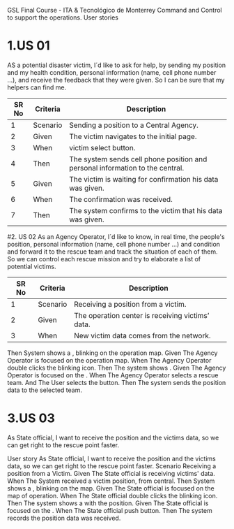 GSL Final Course - ITA & Tecnológico de Monterrey
Command and Control to support the operations.
User stories 

# 1.US 01
AS a potential disaster victim,  I´d like to ask for help, by sending my position and my health condition, personal information (name, cell phone number …), and receive the feedback that they were given.   So I can be sure that my helpers can find me.

| SR No | Criteria                                                                                                                                           | Description                                                      |
| ----- | ------------------------------------------------------------------------------------------------------------------------------------------------- | ----------------------------------------------------------- |
| 1     | Scenario                                   | Sending a position to a Central Agency.                 |
| 2     | Given                                          | The victim navigates to the initial page.                 |
| 3     | When                                                  | victim select <report position> button.                     |
| 4     | Then                                                             | The system sends cell phone position and personal information to the central.                     |
| 5     | Given                                                | The victim is waiting for confirmation his data was given.                     |
| 6     | When                                                   | The confirmation was received.                    |
| 7     | Then                    | The system confirms to the victim that his data was given.                      |

#2. US 02
As an Agency Operator, I´d like to know, in real time, the people's position,  personal information (name, cell phone number …)  and condition and forward it to the rescue team and track the situation of each of them. So we can control each rescue mission and try to elaborate a list of potential victims.

| SR No | Criteria                                                                                                                                           | Description                                                      |
| ----- | ------------------------------------------------------------------------------------------------------------------------------------------------- | ----------------------------------------------------------- |
|1   |Scenario| Receiving a position from a victim.|
|2|Given|The operation center is receiving victims’ data.|
|3|When|New victim data comes from the network.|
Then
System shows a  <new position icon>, blinking on the operation map.
Given
The Agency Operator is focused on the operation map.
When 
The Agency Operator double clicks the blinking icon. 
Then
The system shows <forward position window>.
Given
The Agency Operator is focused on the  <forward position window>.
When 
The Agency Operator selects a rescue team. 
And
The User selects the <send position> button.
Then
The system sends the position data to the selected team.










# 3.US 03
As State official, I want to receive the position and the victims data, so we can get right to the rescue point faster.

User story
As State official, I want to receive the position and the victims data, so we can get right to the rescue point faster.
Scenario
Receiving a position from a Victim.
Given
The State official is receiving victims' data.
When
The System received a victim position, from central.
Then
System shows a  <new position icon>, blinking on the map.
Given
The State official is focused on the map of operation.
When 
The State official double clicks the blinking icon. 
Then
The system shows a <report window> with the position.
Given
The State official is focused on the  <report window>.
When
The State official push <position received> button.
Then
The system records the position data was received.


